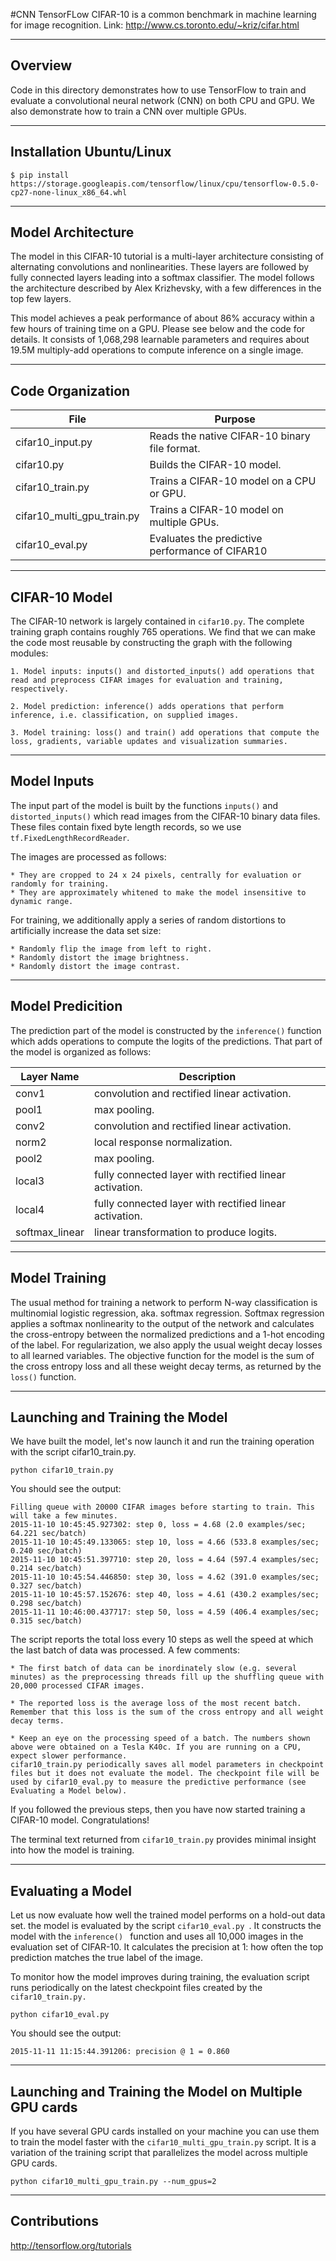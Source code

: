 #CNN TensorFLow
CIFAR-10 is a common benchmark in machine learning for image recognition.
Link:
http://www.cs.toronto.edu/~kriz/cifar.html

--------------------
Overview
--------------------

Code in this directory demonstrates how to use TensorFlow to train and evaluate a convolutional neural network (CNN) on both CPU and GPU. We also demonstrate how to train a CNN over multiple GPUs.

--------------------
Installation Ubuntu/Linux
--------------------

```
$ pip install https://storage.googleapis.com/tensorflow/linux/cpu/tensorflow-0.5.0-cp27-none-linux_x86_64.whl
```
--------------------
Model Architecture
--------------------


The model in this CIFAR-10 tutorial is a multi-layer architecture consisting of alternating convolutions and nonlinearities. These layers are followed by fully connected layers leading into a softmax classifier. The model follows the architecture described by Alex Krizhevsky, with a few differences in the top few layers.

This model achieves a peak performance of about 86% accuracy within a few hours of training time on a GPU. Please see below and the code for details. It consists of 1,068,298 learnable parameters and requires about 19.5M multiply-add operations to compute inference on a single image.

--------------------
Code Organization
--------------------

File                        | Purpose
----------------            | -------------
cifar10_input.py            | Reads the native CIFAR-10 binary file format.
cifar10.py                  | Builds the CIFAR-10 model.
cifar10_train.py            | Trains a CIFAR-10 model on a CPU or GPU.
cifar10_multi_gpu_train.py  | Trains a CIFAR-10 model on multiple GPUs.
cifar10_eval.py             | Evaluates the predictive performance of CIFAR10


--------------------
CIFAR-10 Model
--------------------
The CIFAR-10 network is largely contained in ```cifar10.py```. The complete training graph contains roughly 765 operations. We find that we can make the code most reusable by constructing the graph with the following modules:


    1. Model inputs: inputs() and distorted_inputs() add operations that read and preprocess CIFAR images for evaluation and training, respectively.
    
    2. Model prediction: inference() adds operations that perform inference, i.e. classification, on supplied images.
    
    3. Model training: loss() and train() add operations that compute the loss, gradients, variable updates and visualization summaries.

--------------------
Model Inputs
--------------------
The input part of the model is built by the functions ```inputs()``` and ```distorted_inputs()``` which read images from the CIFAR-10 binary data files. These files contain fixed byte length records, so we use ```tf.FixedLengthRecordReader```.

The images are processed as follows:


    * They are cropped to 24 x 24 pixels, centrally for evaluation or randomly for training.
    * They are approximately whitened to make the model insensitive to dynamic range.

For training, we additionally apply a series of random distortions to artificially increase the data set size:


    * Randomly flip the image from left to right.
    * Randomly distort the image brightness.
    * Randomly distort the image contrast.

--------------------
Model Predicition
--------------------
  The prediction part of the model is constructed by the ```inference()``` function which adds operations to compute the logits of the predictions. That part of the model is organized as follows:

  Layer Name       | Description
  ---------------- | -------------
  conv1            | convolution and rectified linear activation.
  pool1            | max pooling.
  conv2            | convolution and rectified linear activation.
  norm2            | local response normalization.
  pool2            | max pooling.
  local3           | fully connected layer with rectified linear activation.
  local4           | fully connected layer with rectified linear activation.
  softmax_linear   | linear transformation to produce logits.

--------------------
Model Training
--------------------

The usual method for training a network to perform N-way classification is multinomial logistic regression, aka. softmax regression. Softmax regression applies a softmax nonlinearity to the output of the network and calculates the cross-entropy between the normalized predictions and a 1-hot encoding of the label. For regularization, we also apply the usual weight decay losses to all learned variables. The objective function for the model is the sum of the cross entropy loss and all these weight decay terms, as returned by the ```loss()``` function.

--------------------
Launching and Training the Model
--------------------
We have built the model, let's now launch it and run the training operation with the script cifar10_train.py.
```
python cifar10_train.py
```
You should see the output:
```
Filling queue with 20000 CIFAR images before starting to train. This will take a few minutes.
2015-11-10 10:45:45.927302: step 0, loss = 4.68 (2.0 examples/sec; 64.221 sec/batch)
2015-11-10 10:45:49.133065: step 10, loss = 4.66 (533.8 examples/sec; 0.240 sec/batch)
2015-11-10 10:45:51.397710: step 20, loss = 4.64 (597.4 examples/sec; 0.214 sec/batch)
2015-11-10 10:45:54.446850: step 30, loss = 4.62 (391.0 examples/sec; 0.327 sec/batch)
2015-11-10 10:45:57.152676: step 40, loss = 4.61 (430.2 examples/sec; 0.298 sec/batch)
2015-11-11 10:46:00.437717: step 50, loss = 4.59 (406.4 examples/sec; 0.315 sec/batch)
```
The script reports the total loss every 10 steps as well the speed at which the last batch of data was processed. A few comments:

    * The first batch of data can be inordinately slow (e.g. several minutes) as the preprocessing threads fill up the shuffling queue with 20,000 processed CIFAR images.

    * The reported loss is the average loss of the most recent batch. Remember that this loss is the sum of the cross entropy and all weight decay terms.

    * Keep an eye on the processing speed of a batch. The numbers shown above were obtained on a Tesla K40c. If you are running on a CPU, expect slower performance.
    cifar10_train.py periodically saves all model parameters in checkpoint files but it does not evaluate the model. The checkpoint file will be used by cifar10_eval.py to measure the predictive performance (see Evaluating a Model below).

If you followed the previous steps, then you have now started training a CIFAR-10 model. Congratulations!

The terminal text returned from ```cifar10_train.py``` provides minimal insight into how the model is training.

--------------------
Evaluating a Model
--------------------
Let us now evaluate how well the trained model performs on a hold-out data set. the model is evaluated by the script  ```cifar10_eval.py ```. It constructs the model with the  ```inference() ``` function and uses all 10,000 images in the evaluation set of CIFAR-10. It calculates the precision at 1: how often the top prediction matches the true label of the image.

To monitor how the model improves during training, the evaluation script runs periodically on the latest checkpoint files created by the  ```cifar10_train.py. ```
```
python cifar10_eval.py
```

You should see the output:
```
2015-11-11 11:15:44.391206: precision @ 1 = 0.860
```

--------------------
Launching and Training the Model on Multiple GPU cards  
--------------------

If you have several GPU cards installed on your machine you can use them to train the model faster with the ```cifar10_multi_gpu_train.py``` script. It is a variation of the training script that parallelizes the model across multiple GPU cards.

```
python cifar10_multi_gpu_train.py --num_gpus=2
```

--------------------
Contributions
--------------------
http://tensorflow.org/tutorials
